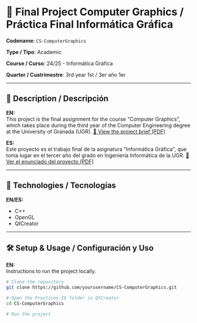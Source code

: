 # 📌 Final Project Computer Graphics / Práctica Final Informática Gráfica

**Codename**: `CS-ComputerGraphics`  

**Type / Tipo**: Academic

**Course / Curso**: 24/25 - Informática Gráfica

**Quarter / Cuatrimestre**: 3rd year 1st / 3er año 1er 

---

## 📖 Description / Descripción

**EN:**  
This project is the final assignment for the course "Computer Graphics", which takes place during the third year of the Computer Engineering degree at the University of Granada (UGR). [📄 View the project brief (PDF)](./practicas_ig_en.pdf)

**ES:**  
Este proyecto es el trabajo final de la asignatura "Informática Gráfica", que toma lugar en el tercer año del grado en Ingeniería Informática de la UGR. [📄 Ver el enunciado del proyecto (PDF)](./practicas_ig_en.pdf)

---

## 🚀 Technologies / Tecnologías

**EN/ES:**  
  - C++
  - OpenGL 
  - QtCreator
---

## 🛠️ Setup & Usage / Configuración y Uso

**EN:**  
Instructions to run the project locally.

```bash
# Clone the repository
git clone https://github.com/yourusername/CS-ComputerGraphics.git

# Open the Practices-IG folder in QtCreator
cd CS-ComputerGraphics

# Run the project
